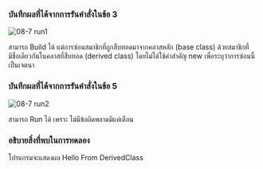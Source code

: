 ### บันทึกผลที่ได้จากการรันคำสั่งในข้อ 3
![08-7 run1](https://github.com/kanoksiriboonkam/03376836-OOP-2566-Lab-08/assets/144196048/dacca453-c473-4ebc-9919-56a814492377)

สามารถ Build ได้ แต่การซ่อนสมาชิกที่ถูกสืบทอดมาจากคลาสหลัก (base class) ด้วยสมาชิกที่มีชื่อเดียวกันในคลาสที่สืบทอด (derived class) โดยไม่ได้ใช้คำสำคัญ new เพื่อระบุว่าการซ่อนนี้เป็นเจตนา
### บันทึกผลที่ได้จากการรันคำสั่งในข้อ 5
![08-7 run2](https://github.com/kanoksiriboonkam/03376836-OOP-2566-Lab-08/assets/144196048/c0647412-86a3-4da9-a33d-1a1b6055adb8)

สามารถ Run ได้ เพราะ ไม่มีข้อผิดพลาดมีแค่เตือน
### อธิบายสิ่งที่พบในการทดลอง
โปรแกรมจะแสดงผล Hello From DerivedClass

